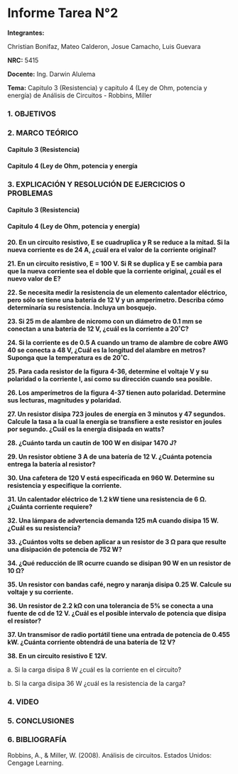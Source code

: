 # Informe Tarea N°2
**Integrantes:**

Christian Bonifaz, Mateo Calderon, Josue Camacho, Luis Guevara

**NRC:** 5415

**Docente:** Ing. Darwin Alulema

**Tema:** Capitulo 3 (Resistencia) y capitulo 4 (Ley de Ohm, potencia y energía) de Análisis de Circuitos - Robbins, Miller

### 1. OBJETIVOS

### 2. MARCO TEÓRICO

#### Capitulo 3 (Resistencia)

#### Capitulo 4 (Ley de Ohm, potencia y energía

### 3. EXPLICACIÓN Y RESOLUCIÓN DE EJERCICIOS O PROBLEMAS

#### Capitulo 3 (Resistencia)

#### Capitulo 4 (Ley de Ohm, potencia y energía)

**20. En un circuito resistivo, E se cuadruplica y R se reduce a la mitad. Si la nueva corriente es de 24 A, ¿cuál era el valor de la corriente original?**

**21. En un circuito resistivo, E = 100 V. Si R se duplica y E se cambia para que la nueva corriente sea el doble que la corriente original, ¿cuál es el nuevo valor de E?**

**22. Se necesita medir la resistencia de un elemento calentador eléctrico, pero sólo se tiene una batería de 12 V y un amperímetro. Describa cómo determinaría su resistencia. Incluya un bosquejo.**

**23. Si 25 m de alambre de nicromo con un diámetro de 0.1 mm se conectan a una batería de 12 V, ¿cuál es la corriente a 20˚C?**

**24. Si la corriente es de 0.5 A cuando un tramo de alambre de cobre AWG 40 se conecta a 48 V, ¿Cuál es la longitud del alambre en metros? Suponga que la temperatura es de 20˚C.**

**25. Para cada resistor de la figura 4-36, determine el voltaje V y su polaridad o la corriente I, así como su dirección cuando sea posible.**

**26. Los amperímetros de la figura 4-37 tienen auto polaridad. Determine sus lecturas, magnitudes y polaridad.**

**27. Un resistor disipa 723 joules de energía en 3 minutos y 47 segundos. Calcule la tasa a la cual la energía se transfiere a este resistor en joules por segundo. ¿Cuál es la energía disipada en watts?**

**28. ¿Cuánto tarda un cautín de 100 W en disipar 1470 J?**

**29. Un resistor obtiene 3 A de una batería de 12 V. ¿Cuánta potencia entrega la batería al resistor?**

**30. Una cafetera de 120 V está especificada en 960 W. Determine su resistencia y especifique la corriente.**

**31. Un calentador eléctrico de 1.2 kW tiene una resistencia de 6 Ω. ¿Cuánta corriente requiere?**

**32. Una lámpara de advertencia demanda 125 mA cuando disipa 15 W. ¿Cuál es su resistencia?**

**33. ¿Cuántos volts se deben aplicar a un resistor de 3 Ω para que resulte una disipación de potencia de 752 W?**

**34. ¿Qué reducción de IR ocurre cuando se disipan 90 W en un resistor de 10 Ω?**

**35. Un resistor con bandas café, negro y naranja disipa 0.25 W. Calcule su voltaje y su corriente.**

**36. Un resistor de 2.2 kΩ con una tolerancia de 5% se conecta a una fuente de cd de 12 V. ¿Cuál es el posible intervalo de potencia que disipa el resistor?**

**37. Un transmisor de radio portátil tiene una entrada de potencia de 0.455 kW. ¿Cuánta corriente obtendrá de una batería de 12 V?**

**38. En un circuito resistivo E 12V.**

a. Si la carga disipa 8 W ¿cuál es la corriente en el circuito? 

b. Si la carga disipa 36 W ¿cuál es la resistencia de la carga?


### 4. VIDEO

### 5. CONCLUSIONES 

### 6. BIBLIOGRAFÍA

Robbins, A., & Miller, W. (2008). Análisis de circuitos. Estados Unidos: Cengage Learning.
